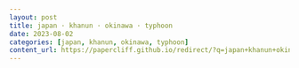 ```yaml
---
layout: post
title: japan · khanun · okinawa · typhoon
date: 2023-08-02
categories: [japan, khanun, okinawa, typhoon]
content_url: https://papercliff.github.io/redirect/?q=japan+khanun+okinawa+typhoon&tbs=cdr:1,cd_min:8/1/2023,cd_max:8/3/2023
---
```

